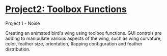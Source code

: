 # [Project2: Toolbox Functions](https://github.com/CIS700-Procedural-Graphics/Project2-Toolbox-Functions)

Project 1 - Noise

Creating an animated bird's wing using toolbox functions. GUI controls are adding to manipulate various aspects of the wing, such as wing curvature, color, feather size, orientation, flapping configuration and feather distribution.